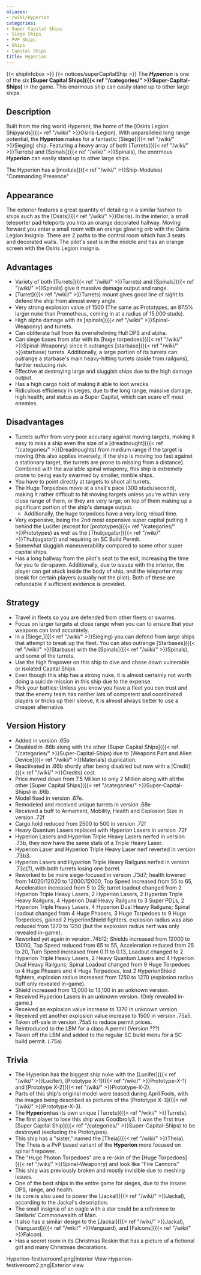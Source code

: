 ```yaml
---
aliases:
- /wiki/Hyperion
categories:
- Super Capital Ships
- Siege Ships
- PVP Ships
- Ships
- Capital Ships
title: Hyperion
---
```


{{< shipInfobox >}} {{< notices/superCapitalShip >}} The **_Hyperion_** is one of the six **[Super Capital Ships]({{< ref "/categories/" >}}Super-Capital-Ships)** in the game. This enormous ship can easily stand up to other large ships.

## Description

Built from the ring world Hyperant, the home of the [Osiris Legion Shipyards]({{< ref "/wiki/" >}}Osiris-Legion). With unparalleled long range potential, the **Hyperion** makes for a fantastic [Siege]({{< ref "/wiki/" >}}Sieging) ship. Featuring a heavy array of both [Turrets]({{< ref "/wiki/" >}}Turrets) and [Spinals]({{< ref "/wiki/" >}}Spinals), the enormous **Hyperion** can easily stand up to other large ships.

The Hyperion has a [module]({{< ref "/wiki/" >}}Ship-Modules) "Commanding Presence"

## Appearance

The exterior features a great quantity of detailing in a similar fashion to ships such as the [Osiris]({{< ref "/wiki/" >}}Osiris). In the interior, a small teleporter pad teleports you into an orange decorated hallway. Moving forward you enter a small room with an orange glowing orb with the Osiris Legion Insignia. There are 2 paths to the control room which has 3 seats and decorated walls. The pilot's seat is in the middle and has an orange screen with the Osiris Legion insignia.

## Advantages

- Variety of both [Turrets]({{< ref "/wiki/" >}}Turrets) and [Spinals]({{< ref "/wiki/" >}}Spinals) give it massive damage output and range.
- [Turret]({{< ref "/wiki/" >}}Turrets) mount gives good line of sight to defend the ship from almost every angle.
- Very strong explosion value of 1500 (The same as Prototypes, an 87.5% larger nuke than Prometheus, coming in at a radius of 15,000 studs).
- High alpha damage with its [spinals]({{< ref "/wiki/" >}}Spinal-Weaponry) and turrets.
- Can obliterate hull from its overwhelming Hull DPS and alpha.
- Can siege bases from afar with its [huge torpedoes]({{< ref "/wiki/" >}}Spinal-Weaponry) since it outranges [starbase]({{< ref "/wiki/" >}}starbase) turrets. Additionally, a large portion of its turrets can outrange a starbase's main heavy-hitting turrets (aside from railguns), further reducing risk.
- Effective at destroying large and sluggish ships due to the high damage output.
- Has a high cargo hold of  making it able to loot wrecks.
- Ridiculous efficiency in sieges, due to the long range, massive damage, high health, and status as a Super Capital, which can scare off most enemies.

## Disadvantages

- Turrets suffer from very poor accuracy against moving targets, making it easy to miss a ship even the size of a [dreadnought]({{< ref "/categories/" >}}Dreadnoughts) from medium range if the target is moving (this also applies inversely; if the ship is moving too fast against a stationary target, the turrets are prone to missing from a distance). Combined with the available spinal weaponry, this ship is extremely prone to being easily swarmed by smaller, nimble ships.
- You have to point directly at targets to shoot all turrets.
- The Huge Torpedoes move at a snail's pace (300 studs/second), making it rather difficult to hit moving targets unless you're within very close range of them, or they are very large; on top of them making up a significant portion of the ship's damage output.
  - Additionally, the huge torpedoes have a very long reload time.
- Very expensive, being the 2nd most expensive super capital putting it behind the Lucifer (except for [prototypes]({{< ref "/categories/" >}}Prototypes) as well as the [Thubjugator]({{< ref "/wiki/" >}}Thubjugator)) and requiring an SC Build Permit.
- Somewhat sluggish maneuverability compared to some other super capital ships.
- Has a long hallway from the pilot's seat to the exit, increasing the time for you to de-spawn. Additionally, due to issues with the interior, the player can get stuck inside the body of ship, and the teleporter may break for certain players (usually not the pilot). Both of these are refundable if sufficient evidence is provided.

## Strategy

- Travel in fleets so you are defended from other fleets or swarms.
- Focus on larger targets at close range when you can to ensure that your weapons can land accurately.
- In a [Siege,]({{< ref "/wiki/" >}}Sieging) you can defend from large ships that attempt to break up the fleet. You can also outrange [Starbases]({{< ref "/wiki/" >}}Starbase) with the [Spinals]({{< ref "/wiki/" >}}Spinals), and some of the turrets.
- Use the high firepower on this ship to dive and chase down vulnerable or isolated Capital Ships.
- Even though this ship has a strong nuke, it is almost certainly not worth doing a suicide mission in this ship due to the expense.
- Pick your battles: Unless you know you have a fleet you can trust and that the enemy team has neither lots of competent and coordinated players or tricks up their sleeve, it is almost always better to use a cheaper alternative.

## Version History 

- Added in version .65b
- Disabled in .66b along with the other [Super Capital Ships]({{< ref "/categories/" >}}Super-Capital-Ships) due to [Weapons Part and Alien Device]({{< ref "/wiki/" >}}Materials) duplication.
- Reactivated in .66b shortly after being disabled but now with a [Credit]({{< ref "/wiki/" >}}Credits) cost.
- Price moved down from 7.5 Million to only 2 Million along with all the other [Super Capital Ships]({{< ref "/categories/" >}}Super-Capital-Ships) in .66b.
- Model fixed in version .67e.
- Remodeled and received unique turrets in version .68e
- Received a buff to Armament, Mobility, Health and Explosion Size in version .72f
- Cargo hold reduced from 2500 to 500 in version .72f
- Heavy Quantum Lasers replaced with Hyperion Lasers in version .72f
- Hyperion Lasers and Hyperion Triple Heavy Lasers nerfed in version .73b, they now have the same stats of a Triple Heavy Laser.
- Hyperion Laser and Hyperion Triple Heavy Laser nerf reverted in version .73b3.
- Hyperion Lasers and Hyperion Triple Heavy Railguns nerfed in version .73c(?), with both turrets losing one barrel.
- Reworked to be more siege-focused in version .73d7; health lowered from 14020/12020 to 12000/12000, Top Speed increased from 55 to 65, Acceleration increased from 5 to 25; turret loadout changed from 2 Hyperion Triple Heavy Lasers, 2 Hyperion Lasers, 2 Hyperion Triple Heavy Railguns, 4 Hyperion Dual Heavy Railguns to 3 Super PDLs, 2 Hyperion Triple Heavy Lasers, 4 Hyperion Dual Heavy Railguns; Spinal loadout changed from 4 Huge Phasers, 3 Huge Torpedoes to 9 Huge Torpedoes, gained 2 HyperionShield fighters, explosion radius was also reduced from 1270 to 1250 (but the explosion radius nerf was only revealed in-game).
- Reworked yet again in version .74b12; Shields increased from 12000 to 13000, Top Speed reduced from 65 to 55, Acceleration reduced from 25 to 20, Turn Speed increased from 0.11 to 0.13, Loadout changed to 2 Hyperion Triple Heavy Lasers, 2 Heavy Quantum Lasers and 4 Hyperion Dual Heavy Railguns; Spinal Loadout changed from 9 Huge Torpedoes to 4 Huge Phasers and 4 Huge Torpedoes, lost 2 HyperionShield fighters, explosion radius increased from 1250 to 1270 (explosion radius buff only revealed in-game).
- Shield increased from 13,000 to 13,100 in an unknown version.
- Received Hyperion Lasers in an unknown version. (Only revealed in-game.)
- Received an explosion value increase to 1370 in unknown version.
- Received yet another explosion value increase to 1500 in version .75a5.
- Taken off-sale in version .75a5 to reduce permit prices.
- Reintroduced to the LBM for a class A permit (Version ???)
- Taken off the LBM and added to the regular SC build menu for a SC build permit. (.75a)

## Trivia

- The Hyperion has the biggest ship nuke with the [Lucifer]({{< ref "/wiki/" >}}Lucifer), [Prototype X-1]({{< ref "/wiki/" >}}Prototype-X-1) and [Prototype X-2]({{< ref "/wiki/" >}}Prototype-X-2).
- Parts of this ship's original model were teased during April Fools, with the images being described as pictures of the [Prototype X-3]({{< ref "/wiki/" >}}Prototype-X-3).
- The **Hyperion**has its own unique [Turrets]({{< ref "/wiki/" >}}Turrets).
- The first player to lose this ship was Goodbroly3. It was the first true [Super Capital Ship]({{< ref "/categories/" >}}Super-Capital-Ships) to be destroyed (excluding the Prototypes).
- This ship has a "sister," named the [Theia]({{< ref "/wiki/" >}}Theia). The Theia is a PvP based variant of the **Hyperion** more focused on spinal firepower.
- The "Huge Photon Torpedoes" are a re-skin of the [Huge Torpedoes]({{< ref "/wiki/" >}}Spinal-Weaponry) and look like "Fire Cannons"
- This ship was previously broken and mostly invisible due to meshing issues.
- One of the best ships in the entire game for sieges, due to the insane DPS, range, and health.
- Its core is also used to power the [Jackal]({{< ref "/wiki/" >}}Jackal), according to the Jackal's description.
- The small insignia of an eagle with a star could be a reference to Stellaris' Commonwealth of Man.
- It also has a similar design to the [Jackal]({{< ref "/wiki/" >}}Jackal), [Vanguard]({{< ref "/wiki/" >}}Vanguard), and [Falcons]({{< ref "/wiki/" >}}Falcon).
- Has a secret room in its Christmas Reskin that has a picture of a fictional girl and many Christmas decorations.

Hyperion-festiveroom1.png|Interior View Hyperion-festiveroom2.png|Exterior view